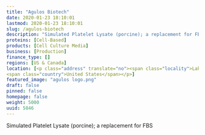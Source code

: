 ```yaml
---
title: "Agulos Biotech"
date: 2020-01-23 18:10:01
lastmod: 2020-01-23 18:10:01
slug: /agulos-biotech
description: "Simulated Platelet Lysate (porcine); a replacement for FBS"
proteins: [Cell-Based]
products: [Cell Culture Media]
business: [Production]
finance_type: []
regions: [US & Canada]
location: [<p class="address" translate="no"><span class="locality">Lake Mills</span>,<br>
<span class="country">United States</span></p>]
featured_image: "agulos logo.png"
draft: false
pinned: false
homepage: false
weight: 5000
uuid: 5846
---
```

<p>Simulated Platelet Lysate (porcine); a replacement for FBS</p>
